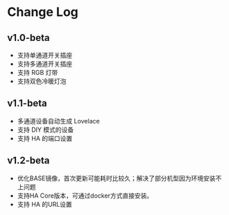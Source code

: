# Change Log

## v1.0-beta

-   支持单通道开关插座
-   支持多通道开关插座
-   支持 RGB 灯带
-   支持双色冷暖灯泡

## v1.1-beta

-   多通道设备自动生成 Lovelace
-   支持 DIY 模式的设备
-   支持 HA 的端口设置
## v1.2-beta

-   优化BASE镜像，首次更新可能耗时比较久；解决了部分机型因为环境安装不上问题
-   支持HA Core版本，可通过docker方式直接安装。
-   支持 HA 的URL设置
